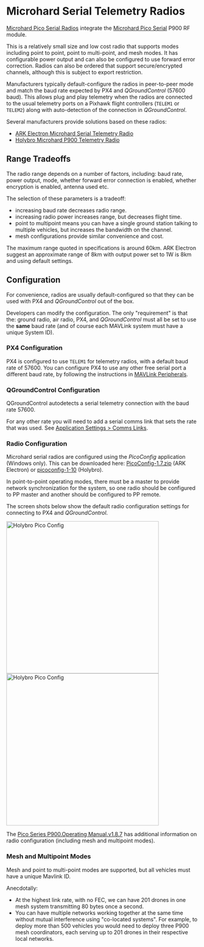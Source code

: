 # Microhard Serial Telemetry Radios

[Microhard Pico Serial Radios](http://microhardcorp.com/P900.php) integrate the [Microhard Pico Serial](http://microhardcorp.com/P900.php) P900 RF module.

This is a relatively small size and low cost radio that supports modes including point to point, point to multi-point, and mesh modes. It has configurable power output and can also be configured to use forward error correction. Radios can also be ordered that support secure/encrypted channels, although this is subject to export restriction.

Manufacturers typically default-configure the radios in peer-to-peer mode and match the baud rate expected by PX4 and _QGroundControl_ (57600 baud). This allows plug and play telemetry when the radios are connected to the usual telemetry ports on a Pixhawk flight controllers (`TELEM1` or `TELEM2`) along with auto-detection of the connection in _QGroundControl_.

Several manufacturers provide solutions based on these radios:

- [ARK Electron Microhard Serial Telemetry Radio](../telemetry/ark_microhard_serial.md)
- [Holybro Microhard P900 Telemetry Radio](../telemetry/holybro_microhard_p900_radio.md)

## Range Tradeoffs

The radio range depends on a number of factors, including: baud rate, power output, mode, whether forward error connection is enabled, whether encryption is enabled, antenna used etc.

The selection of these parameters is a tradeoff:

- increasing baud rate decreases radio range.
- increasing radio power increases range, but decreases flight time.
- point to multipoint means you can have a single ground station talking to multiple vehicles, but increases the bandwidth on the channel.
- mesh configurations provide similar convenience and cost.

The maximum range quoted in specifications is around 60km. ARK Electron suggest an approximate range of 8km with output power set to 1W is 8km and using default settings.

## Configuration

For convenience, radios are usually default-configured so that they can be used with PX4 and _QGroundControl_ out of the box.

Developers can modify the configuration. The only "requirement" is that the: ground radio, air radio, PX4, and _QGroundControl_ must all be set to use the **same** baud rate (and of course each MAVLink system must have a unique System ID).

### PX4 Configuration

PX4 is configured to use `TELEM1` for telemetry radios, with a default baud rate of 57600. You can configure PX4 to use any other free serial port a different baud rate, by following the instructions in [MAVLink Peripherals](../peripherals/mavlink_peripherals.md).

### QGroundControl Configuration

QGroundControl autodetects a serial telemetry connection with the baud rate 57600.

For any other rate you will need to add a serial comms link that sets the rate that was used. See [Application Settings > Comms Links](https://docs.qgroundcontrol.com/master/en/qgc-user-guide/settings_view/settings_view.html).

### Radio Configuration

Microhard serial radios are configured using the _PicoConfig_ application (Windows only). This can be downloaded here: [PicoConfig-1.7.zip](https://arkelectron.com/wp-content/uploads/2021/04/PicoConfig-1.7.zip) (ARK Electron) or [picoconfig-1-10](https://docs.holybro.com/telemetry-radio/microhard-radio/download) (Holybro).

In point-to-point operating modes, there must be a master to provide network synchronization for the system, so one radio should be configured to PP master and another should be configured to PP remote.

The screen shots below show the default radio configuration settings for connecting to PX4 and _QGroundControl_.

<img src="../../assets/hardware/telemetry/holybro_pico_config.png" width="400px" title="Holybro Pico Config" />
<img src="../../assets/hardware/telemetry/holybro_pico_config1.png" width="400px" title="Holybro Pico Config" />

The [Pico Series P900.Operating Manual.v1.8.7](https://github.com/PX4/PX4-user_guide/raw/v1.15/assets/hardware/telemetry/Pico-Series-P900.Operating-Manual.v1.8.7.pdf) has additional information on radio configuration (including mesh and multipoint modes).

### Mesh and Multipoint Modes

Mesh and point to multi-point modes are supported, but all vehicles must have a unique Mavlink ID.

Anecdotally:

- At the highest link rate, with no FEC, we can have 201 drones in one mesh system transmitting 80 bytes once a second.
- You can have multiple networks working together at the same time without mutual interference using "co-located systems". For example, to deploy more than 500 vehicles you would need to deploy three P900 mesh coordinators, each serving up to 201 drones in their respective local networks.
